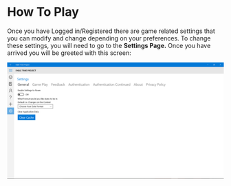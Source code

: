 # How To Play
Once you have Logged in/Registered there are game related settings that you can modify and change depending on your preferences. To change these settings, you will need to go to the **Settings Page.** Once you have arrived you will be greeted with this screen:


![Desktop: General Settings Area](images/Settings_General.png)

